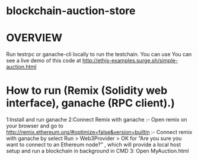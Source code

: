 # blockchain-auction-store
# OVERVIEW
Run testrpc or ganache-cli locally to run the testchain. You can use You can see a live demo of this code at http://ethjs-examples.surge.sh/simple-auction.html
# How to run (Remix (Solidity web interface), ganache (RPC client).)
1:Install and run ganache
2:Connect Remix with ganache
:- Open remix on your browser and go to http://remix.ethereum.org/#optimize=false&version=builtin
:- Connect remix with ganache by select Run > Web3Provider > OK for “Are you sure you want to connect to an Ethereum node?” , which    will    provide a local host setup and run a blockchain in background in CMD
3: Open MyAuction.html 
